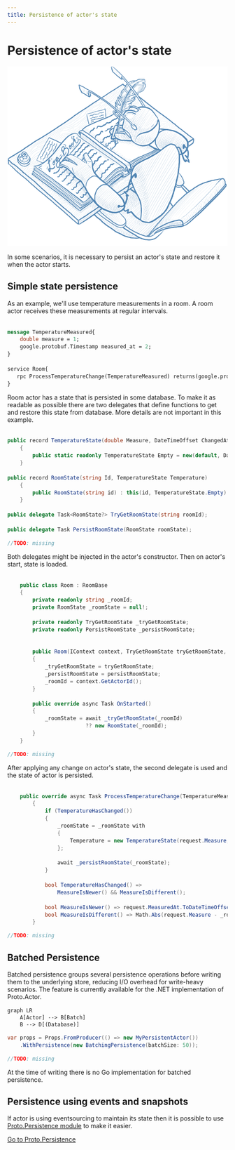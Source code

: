 ```yaml
---
title: Persistence of actor's state
---
```


# Persistence of actor's state

![Persistence Blue](images/Persistence-blue.png)

In some scenarios, it is necessary to persist an actor's state and restore it when the actor starts.

## Simple state persistence

As an example, we'll use temperature measurements in a room. A room actor receives these measurements at regular intervals.

```protobuf

message TemperatureMeasured{
    double measure = 1;
    google.protobuf.Timestamp measured_at = 2;
}

service Room{
   rpc ProcessTemperatureChange(TemperatureMeasured) returns(google.protobuf.Empty) {}
}

```

Room actor has a state that is persisted in some database. To make it as readable as possible there are two delegates that define functions to get and restore this state from database. More details are not important in this example.

```csharp

public record TemperatureState(double Measure, DateTimeOffset ChangedAt)
    {
        public static readonly TemperatureState Empty = new(default, DateTimeOffset.MinValue);
    }

public record RoomState(string Id, TemperatureState Temperature)
    {
        public RoomState(string id) : this(id, TemperatureState.Empty) { }
    }

public delegate Task<RoomState?> TryGetRoomState(string roomId);

public delegate Task PersistRoomState(RoomState roomState);

```

```go
//TODO: missing
```

Both delegates might be injected in the actor's constructor. Then on actor's start, state is loaded.

``` csharp

    public class Room : RoomBase
    {
        private readonly string _roomId;
        private RoomState _roomState = null!;

        private readonly TryGetRoomState _tryGetRoomState;
        private readonly PersistRoomState _persistRoomState;
        

        public Room(IContext context, TryGetRoomState tryGetRoomState, PersistRoomState persistRoomState) : base(context)
        {
            _tryGetRoomState = tryGetRoomState;
            _persistRoomState = persistRoomState;
            _roomId = context.GetActorId();
        }

        public override async Task OnStarted()
        {
            _roomState = await _tryGetRoomState(_roomId)
                         ?? new RoomState(_roomId);
        }
    }

```

```go
//TODO: missing
```

After applying any change on actor's state, the second delegate is used and the state of actor is persisted.

```csharp

    public override async Task ProcessTemperatureChange(TemperatureMeasured request)
        {
            if (TemperatureHasChanged())
            {
                _roomState = _roomState with
                {
                    Temperature = new TemperatureState(request.Measure, request.MeasuredAt.ToDateTimeOffset())
                };

                await _persistRoomState(_roomState);
            }

            bool TemperatureHasChanged() =>
                MeasureIsNewer() && MeasureIsDifferent();

            bool MeasureIsNewer() => request.MeasuredAt.ToDateTimeOffset() > _roomState.Temperature.ChangedAt;
            bool MeasureIsDifferent() => Math.Abs(request.Measure - _roomState.Temperature.Measure) > 0.01;
        }

```

```go
//TODO: missing
```

## Batched Persistence

Batched persistence groups several persistence operations before writing them to the underlying
store, reducing I/O overhead for write-heavy scenarios. The feature is currently available for the
.NET implementation of Proto.Actor.

```mermaid
graph LR
    A[Actor] --> B[Batch]
    B --> D[(Database)]
```

```csharp
var props = Props.FromProducer(() => new MyPersistentActor())
    .WithPersistence(new BatchingPersistence(batchSize: 50));
```

```go
//TODO: missing
```

At the time of writing there is no Go implementation for batched persistence.

## Persistence using events and snapshots

If actor is using eventsourcing to maintain its state then it is possible to use [Proto.Persistence module](persistence-proto-persistence.md) to make it easier.

[Go to Proto.Persistence](persistence-proto-persistence.md)
